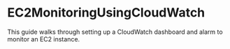 # EC2MonitoringUsingCloudWatch
This guide walks through setting up a CloudWatch dashboard and alarm to monitor an EC2 instance.
